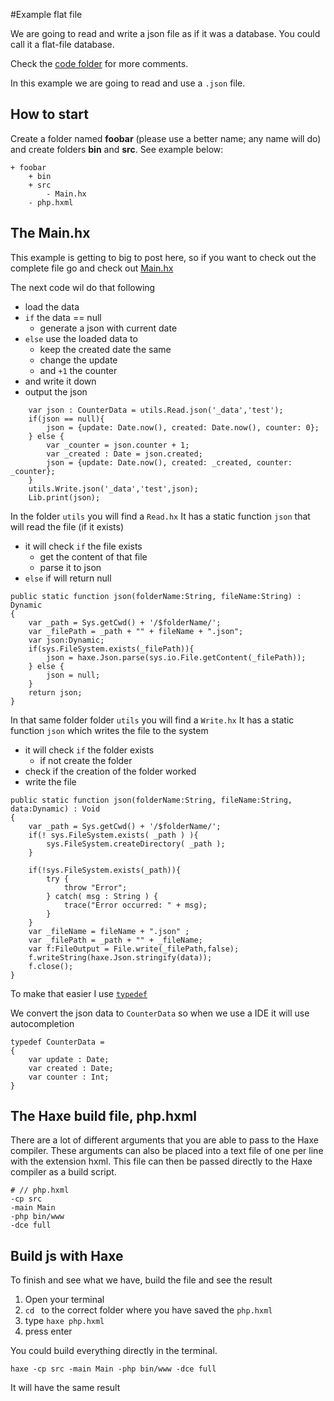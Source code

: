 #Example flat file

We are going to read and write a json file as if it was a database.
You could call it a flat-file database.

Check the [code folder](https://github.com/MatthijsKamstra/haxephp/tree/master/09flatfile/code) for more comments.

In this example we are going to read and use a `.json` file.



## How to start

Create a folder named **foobar** (please use a better name; any name will do) and create folders **bin** and **src**.
See example below:

```
+ foobar
	+ bin
	+ src
		- Main.hx
	- php.hxml
```



## The Main.hx

This example is getting to big to post here, so if you want to check out the complete file go and check out [Main.hx](https://github.com/MatthijsKamstra/haxephp/tree/master/09flatfile/code/Main.hx) 


The next code wil do that following

- load the data
- `if` the data == null
	- generate a json with current date
- `else` use the loaded data to 
	- keep the created date the same
	- change the update
	- and `+1` the counter
- and write it down
- output the json

```
	var json : CounterData = utils.Read.json('_data','test');
	if(json == null){
		json = {update: Date.now(), created: Date.now(), counter: 0};
	} else {
		var _counter = json.counter + 1;
		var _created : Date = json.created;
		json = {update: Date.now(), created: _created, counter: _counter};
	}
	utils.Write.json('_data','test',json);
	Lib.print(json);
```

In the folder `utils` you will find a `Read.hx`
It has a static function `json` that will read the file (if it exists)

- it will check `if` the file exists
	- get the content of that file 
	- parse it to json
- `else` if will return null

```
public static function json(folderName:String, fileName:String) : Dynamic
{
	var _path = Sys.getCwd() + '/$folderName/';
	var _filePath = _path + "" + fileName + ".json";
	var json:Dynamic;
	if(sys.FileSystem.exists(_filePath)){
		json = haxe.Json.parse(sys.io.File.getContent(_filePath));
	} else {
		json = null;
	}
	return json;
}	
```

In that same folder folder `utils` you will find a `Write.hx`
It has a static function `json` which writes the file to the system

- it will check `if` the folder exists
	- if not create the folder 
- check if the creation of the folder worked
- write the file

```
public static function json(folderName:String, fileName:String, data:Dynamic) : Void
{
	var _path = Sys.getCwd() + '/$folderName/';
	if(! sys.FileSystem.exists( _path ) ){
		sys.FileSystem.createDirectory( _path );
	}

	if(!sys.FileSystem.exists(_path)){
	 	try {
			throw "Error";
		} catch( msg : String ) {
			trace("Error occurred: " + msg);
		}
	}
	var _fileName = fileName + ".json" ;
	var _filePath = _path + "" + _fileName;
    var f:FileOutput = File.write(_filePath,false);
    f.writeString(haxe.Json.stringify(data));
    f.close();
}	
```

To make that easier I use [`typedef`](http://haxe.org/manual/type-system-typedef.html)

We convert the json data to `CounterData` so when we use a IDE it will use autocompletion

```
typedef CounterData = 
{
	var update : Date;
	var created : Date;
	var counter : Int;
}

```


## The Haxe build file, php.hxml

There are a lot of different arguments that you are able to pass to the Haxe compiler.
These arguments can also be placed into a text file of one per line with the extension hxml. This file can then be passed directly to the Haxe compiler as a build script.

```
# // php.hxml
-cp src
-main Main
-php bin/www
-dce full
```


## Build js with Haxe

To finish and see what we have, build the file and see the result

1. Open your terminal
2. `cd ` to the correct folder where you have saved the `php.hxml` 
3. type `haxe php.hxml`
4. press enter


You could build everything directly in the terminal.

```
haxe -cp src -main Main -php bin/www -dce full
```

It will have the same result



